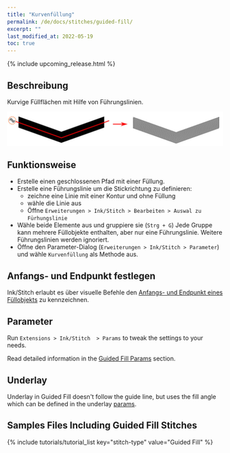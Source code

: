 ```yaml
---
title: "Kurvenfüllung"
permalink: /de/docs/stitches/guided-fill/
excerpt: ""
last_modified_at: 2022-05-19
toc: true
---
```

{% include upcoming_release.html %}

## Beschreibung

Kurvige Füllflächen  mit Hilfe von Führungslinien.

![Fill stitch detail](/assets/images/docs/guided-fill-detail.jpg)

## Funktionsweise

* Erstelle einen geschlossenen Pfad mit einer Füllung.
* Erstelle eine Führungslinie um die Stickrichtung zu definieren:
    * zeichne eine Linie mit einer Kontur und ohne Füllung
    * wähle die Linie aus
    * Öffne `Erweiterungen > Ink/Stitch > Bearbeiten > Auswal zu Fürhungslinie`
* Wähle beide Elemente aus und gruppiere sie (`Strg + G`)
  Jede Gruppe kann mehrere Füllobjekte enthalten, aber nur eine Führungslinie.
  Weitere Führungslinien werden ignoriert.
* Öffne den Parameter-Dialog (`Erweiterungen > Ink/Stitch > Parameter`) und wähle `Kurvenfüllung` als Methode aus.

## Anfangs- und Endpunkt festlegen

Ink/Stitch erlaubt es über visuelle Befehle den [Anfangs- und Endpunkt eines Füllobjekts](/de/docs/commands) zu kennzeichnen.

## Parameter

Run `Extensions > Ink/Stitch  > Params` to tweak the settings to your needs.

Read detailed information in the [Guided Fill Params](/de/docs/params/#kurvvenfüllung-parameter) section.

## Underlay

Underlay in Guided Fill doesn't follow the guide line, but uses the fill angle which can be defined in the underlay [params](/docs/params/#fill-underlay).

## Samples Files Including Guided Fill Stitches
{% include tutorials/tutorial_list key="stitch-type" value="Guided Fill" %}
